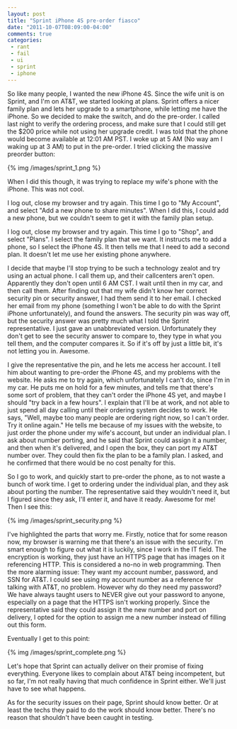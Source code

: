 ```yaml
---
layout: post
title: "Sprint iPhone 4S pre-order fiasco"
date: "2011-10-07T08:09:00-04:00"
comments: true
categories:
 - rant
 - fail
 - ui
 - sprint
 - iphone
---
```


So like many people, I wanted the new iPhone 4S.  Since the wife unit is on Sprint, and I'm on AT&T, we started looking at plans.  Sprint offers a nicer family plan and lets her upgrade to a smartphone, while letting me have the iPhone.  So we decided to make the switch, and do the pre-order.  I called last night to verify the ordering process, and make sure that I could still get the $200 price while not using her upgrade credit.  I was told that the phone would become available at 12:01 AM PST.  I woke up at 5 AM (No way am I waking up at 3 AM) to put in the pre-order.  I tried clicking the massive preorder button: 

{% img /images/sprint_1.png %}

<!-- more -->

When I did this though, it was trying to replace my wife's phone with the iPhone. This was not cool.

I log out, close my browser and try again. This time I go to "My Account", and select "Add a new phone to share minutes". When I did this, I could add a new phone, but we couldn't seem to get it with the family plan setup.

I log out, close my browser and try again. This time I go to "Shop", and select "Plans". I select the family plan that we want. It instructs me to add a phone, so I select the iPhone 4S. It then tells me that I need to add a second plan. It doesn't let me use her existing phone anywhere.

I decide that maybe I'll stop trying to be such a technology zealot and try using an actual phone. I call them up, and their callcenters aren't open. Apparently they don't open until 6 AM CST. I wait until then in my car, and then call them. After finding out that my wife didn't know her correct security pin or security answer, I had them send it to her email. I checked her email from my phone (something I won't be able to do with the Sprint iPhone unfortunately), and found the answers. The security pin was way off, but the security answer was pretty much what I told the Sprint representative. I just gave an unabbreviated version. Unfortunately they don't get to see the security answer to compare to, they type in what you tell them, and the computer compares it. So if it's off by just a little bit, it's not letting you in. Awesome. 

I give the representative the pin, and he lets me access her account. I tell him about wanting to pre-order the iPhone 4S, and my problems with the website. He asks me to try again, which unfortunately I can't do, since I'm in my car. He puts me on hold for a few minutes, and tells me that there's some sort of problem, that they can't order the iPhone 4S yet, and maybe I should "try back in a few hours". I explain that I'll be at work, and not able to just spend all day calling until their ordering system decides to work. He says, "Well, maybe too many people are ordering right now, so I can't order. Try it online again." He tells me because of my issues with the website, to just order the phone under my wife's account, but under an individual plan. I ask about number porting, and he said that Sprint could assign it a number, and then when it's delivered, and I open the box, they can port my AT&T number over. They could then fix the plan to be a family plan. I asked, and he confirmed that there would be no cost penalty for this.

So I go to work, and quickly start to pre-order the phone, as to not waste a bunch of work time. I get to ordering under the individual plan, and they ask about porting the number. The representative said they wouldn't need it, but I figured since they ask, I'll enter it, and have it ready. Awesome for me! Then I see this:

{% img /images/sprint_security.png %}

I've highlighted the parts that worry me. Firstly, notice that for some reason now, my browser is warning me that there's an issue with the security. I'm smart enough to figure out what it is luckily, since I work in the IT field. The encryption is working, they just have an HTTPS page that has images on it referencing HTTP. This is considered a no-no in web programming. Then the more alarming issue: They want my account number, password, and SSN for AT&T. I could see using my account number as a reference for talking with AT&T, no problem. However why do they need my password? We have always taught users to NEVER give out your password to anyone, especially on a page that the HTTPS isn't working properly. Since the representative said they could assign it the new number and port on delivery, I opted for the option to assign me a new number instead of filling out this form.

Eventually I get to this point:

{% img /images/sprint_complete.png %}

Let's hope that Sprint can actually deliver on their promise of fixing everything. Everyone likes to complain about AT&T being incompetent, but so far, I'm not really having that much confidence in Sprint either. We'll just have to see what happens.

As for the security issues on their page, Sprint should know better. Or at least the techs they paid to do the work should know better. There's no reason that shouldn't have been caught in testing.
